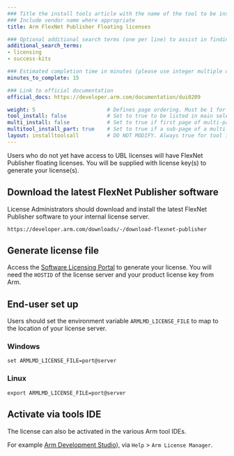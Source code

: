 ```yaml
---
### Title the install tools article with the name of the tool to be installed
### Include vendor name where appropriate
title: Arm FlexNet Publisher Floating licenses

### Optional additional search terms (one per line) to assist in finding the article
additional_search_terms:
- licensing
- success-kits

### Estimated completion time in minutes (please use integer multiple of 5)
minutes_to_complete: 15

### Link to official documentation
official_docs: https://developer.arm.com/documentation/dui0209

weight: 5                       # Defines page ordering. Must be 1 for first (or only) page.
tool_install: false             # Set to true to be listed in main selection page, else false
multi_install: false            # Set to true if first page of multi-page article, else false
multitool_install_part: true    # Set to true if a sub-page of a multi-page article, else false
layout: installtoolsall         # DO NOT MODIFY. Always true for tool install articles
---
```

Users who do not yet have access to UBL licenses will have FlexNet Publisher floating licenses. You will be supplied with license key(s) to generate your license(s).

## Download the latest FlexNet Publisher software

License Administrators should download and install the latest FlexNet Publisher software to your internal license server.
```url
https://developer.arm.com/downloads/-/download-flexnet-publisher
```
## Generate license file

Access the [Software Licensing Portal](https://developer.arm.com/support/licensing) to generate your license. You will need the `HOSTID` of the license server and your product license key from Arm.

## End-user set up
Users should set the environment variable `ARMLMD_LICENSE_FILE` to map to the location of your license server.
### Windows
```console
set ARMLMD_LICENSE_FILE=port@server
```
### Linux
```console
export ARMLMD_LICENSE_FILE=port@server
```
## Activate via tools IDE

The license can also be activated in the various Arm tool IDEs.

For example [Arm Development Studio](https://developer.arm.com/Tools%20and%20Software/Arm%20Development%20Studio)), via `Help` > `Arm License Manager`.
